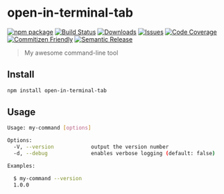 # open-in-terminal-tab

[![npm package][npm-img]][npm-url]
[![Build Status][build-img]][build-url]
[![Downloads][downloads-img]][downloads-url]
[![Issues][issues-img]][issues-url]
[![Code Coverage][codecov-img]][codecov-url]
[![Commitizen Friendly][commitizen-img]][commitizen-url]
[![Semantic Release][semantic-release-img]][semantic-release-url]

> My awesome command-line tool

## Install

```bash
npm install open-in-terminal-tab
```

## Usage

```bash
Usage: my-command [options]

Options:
  -V, --version            output the version number
  -d, --debug              enables verbose logging (default: false)

Examples:

  $ my-command --version
  1.0.0
```

[build-img]:https://github.com/ryansonshine/open-in-terminal-tab/actions/workflows/release.yml/badge.svg
[build-url]:https://github.com/ryansonshine/open-in-terminal-tab/actions/workflows/release.yml
[downloads-img]:https://img.shields.io/npm/dt/open-in-terminal-tab
[downloads-url]:https://www.npmtrends.com/open-in-terminal-tab
[npm-img]:https://img.shields.io/npm/v/open-in-terminal-tab
[npm-url]:https://www.npmjs.com/package/open-in-terminal-tab
[issues-img]:https://img.shields.io/github/issues/ryansonshine/open-in-terminal-tab
[issues-url]:https://github.com/ryansonshine/open-in-terminal-tab/issues
[codecov-img]:https://codecov.io/gh/ryansonshine/open-in-terminal-tab/branch/main/graph/badge.svg
[codecov-url]:https://codecov.io/gh/ryansonshine/open-in-terminal-tab
[semantic-release-img]:https://img.shields.io/badge/%20%20%F0%9F%93%A6%F0%9F%9A%80-semantic--release-e10079.svg
[semantic-release-url]:https://github.com/semantic-release/semantic-release
[commitizen-img]:https://img.shields.io/badge/commitizen-friendly-brightgreen.svg
[commitizen-url]:http://commitizen.github.io/cz-cli/
